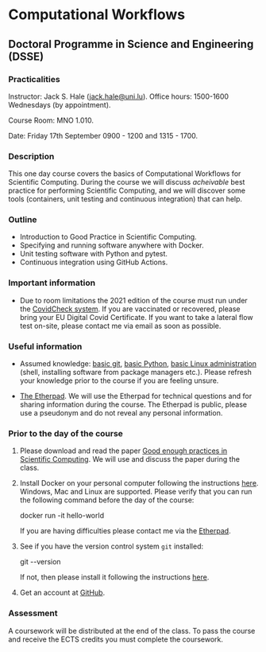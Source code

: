 # Computational Workflows
## Doctoral Programme in Science and Engineering (DSSE)

### Practicalities

Instructor: Jack S. Hale (jack.hale@uni.lu). Office hours: 1500-1600 Wednesdays (by appointment).

Course Room: MNO 1.010.

Date: Friday 17th September 0900 - 1200 and 1315 - 1700.

### Description

This one day course covers the basics of Computational Workflows for Scientific
Computing.  During the course we will discuss *acheivable* best practice for
performing Scientific Computing, and we will discover some tools (containers,
unit testing and continuous integration) that can help.

### Outline

* Introduction to Good Practice in Scientific Computing.
* Specifying and running software anywhere with Docker.
* Unit testing software with Python and pytest.
* Continuous integration using GitHub Actions.

### Important information

* Due to room limitations the 2021 edition of the course must run under the
  [CovidCheck system](https://covid19.public.lu/en/covidcheck.html).  If you
  are vaccinated or recovered, please bring your EU Digital Covid Certificate.
  If you want to take a lateral flow test on-site, please contact me via email
  as soon as possible.

### Useful information

* Assumed knowledge: [basic
  git](https://training.github.com/downloads/github-git-cheat-sheet.pdf),
  [basic Python](https://github.com/jakevdp/WhirlwindTourOfPython), [basic
  Linux administration](https://swcarpentry.github.io/shell-novice/) (shell,
  installing software from package managers etc.). Please refresh your knowledge
  prior to the course if you are feeling unsure.

* [The Etherpad](https://pad.carpentries.org/cwul2021). We will use the
  Etherpad for technical questions and for sharing information during the
  course. The Etherpad is public, please use a pseudonym and do not reveal any
  personal information.

### Prior to the day of the course

1. Please download and read the paper [Good enough practices in Scientific
   Computing](https://journals.plos.org/ploscompbiol/article?id=10.1371/journal.pcbi.1005510).
   We will use and discuss the paper during the class.

2. Install Docker on your personal computer following the instructions
   [here](https://www.docker.com/get-started). Windows, Mac and Linux are
   supported. Please verify that you can run the following command before the
   day of the course:

     docker run -it hello-world

   If you are having difficulties please contact me via the
   [Etherpad](https://pad.carpentries.org/cwul2021).

3. See if you have the version control system `git` installed:

     git --version

   If not, then please install it following the instructions
   [here](https://git-scm.com/downloads).

3. Get an account at [GitHub](https://github.com).


### Assessment

A coursework will be distributed at the end of the class. To pass the course and
receive the ECTS credits you must complete the coursework.
